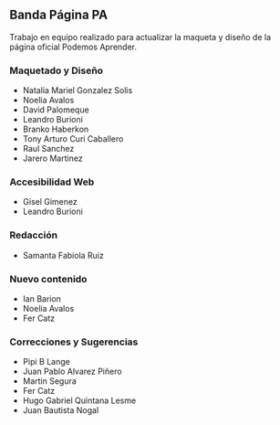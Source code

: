 ## Banda Página PA

Trabajo en equipo realizado para actualizar la maqueta y diseño de la página oficial Podemos Aprender.

### Maquetado y Diseño

- Natalia Mariel Gonzalez Solis
- Noelia Avalos
- David Palomeque
- Leandro Burioni
- Branko Haberkon
- Tony Arturo Curi Caballero
- Raul Sanchez
- Jarero Martinez

### Accesibilidad Web

- Gisel Gimenez
- Leandro Burioni

### Redacción

- Samanta Fabiola Ruiz

### Nuevo contenido

- Ian Barion
- Noelia Avalos
- Fer Catz

### Correcciones y Sugerencias

- Pipi B Lange
- Juan Pablo Alvarez Piñero
- Martin Segura
- Fer Catz
- Hugo Gabriel Quintana Lesme
- Juan Bautista Nogal
